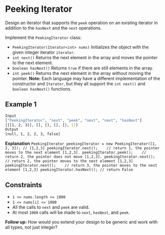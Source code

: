 # Peeking Iterator

Design an iterator that supports the `peek` operation on an existing iterator in addition to the `hasNext` and the `next` operations.

Implement the `PeekingIterator` class:

- `PeekingIterator(Iterator<int> nums)` Initializes the object with the given integer iterator `iterator`.
- `int next()` Returns the next element in the array and moves the pointer to the next element.
- `boolean hasNext()` Returns `true` if there are still elements in the array.
- `int peek()` Returns the next element in the array without moving the pointer.
**Note:** Each language may have a different implementation of the constructor and `Iterator`, but they all support the `int next()` and `boolean hasNext()` functions.

## Example 1

```bash
Input
["PeekingIterator", "next", "peek", "next", "next", "hasNext"]
[[[1, 2, 3]], [], [], [], [], []]
Output
[null, 1, 2, 2, 3, false]
```

**Explanation**
`PeekingIterator peekingIterator = new PeekingIterator([1, 2, 3]); // [1,2,3]
peekingIterator.next();    // return 1, the pointer moves to the next element [1,2,3].
peekingIterator.peek();    // return 2, the pointer does not move [1,2,3].
peekingIterator.next();    // return 2, the pointer moves to the next element [1,2,3]
peekingIterator.next();    // return 3, the pointer moves to the next element [1,2,3]
peekingIterator.hasNext(); // return False`

## Constraints

- `1 <= nums.length <= 1000`
- `1 <= nums[i] <= 1000`
- All the calls to `next` and `peek` are valid.
- At most `1000` calls will be made to `next`, `hasNext`, and `peek`.

**Follow up:** How would you extend your design to be generic and work with all types, not just integer?
